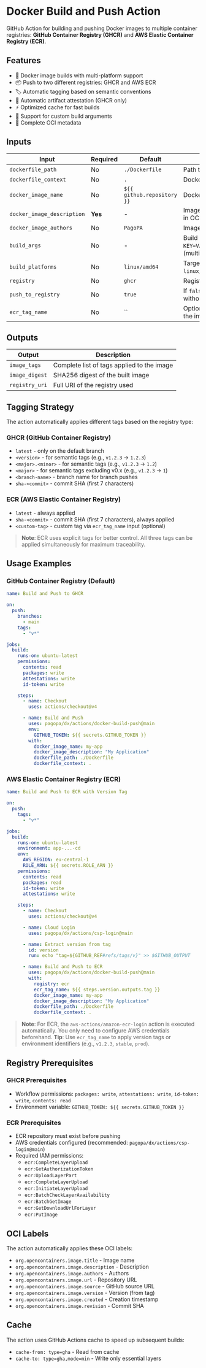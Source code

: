 # Docker Build and Push Action

GitHub Action for building and pushing Docker images to multiple container registries: **GitHub Container Registry (GHCR)** and **AWS Elastic Container Registry (ECR)**.

## Features

- 🐳 Docker image builds with multi-platform support
- 📦 Push to two different registries: GHCR and AWS ECR
- 🏷️ Automatic tagging based on semantic conventions
- 🔐 Automatic artifact attestation (GHCR only)
- ⚡ Optimized cache for fast builds
- 🎯 Support for custom build arguments
- 📝 Complete OCI metadata

## Inputs

| Input                      | Required | Default                    | Description                                        |
| -------------------------- | -------- | -------------------------- | -------------------------------------------------- |
| `dockerfile_path`          | No       | `./Dockerfile`             | Path to the Dockerfile                             |
| `dockerfile_context`       | No       | `.`                        | Docker build context path                          |
| `docker_image_name`        | No       | `${{ github.repository }}` | Docker image name                                  |
| `docker_image_description` | **Yes**  | -                          | Image description (used in OCI labels)             |
| `docker_image_authors`     | No       | `PagoPA`                   | Image authors                                      |
| `build_args`               | No       | -                          | Build arguments in `KEY=VALUE` format (multiline)  |
| `build_platforms`          | No       | `linux/amd64`              | Target platforms (e.g., `linux/amd64,linux/arm64`) |
| `registry`                 | No       | `ghcr`                     | Registry type: `ghcr` or `ecr`                     |
| `push_to_registry`         | No       | `true`                     | If `false`, only builds without pushing            |
| `ecr_tag_name`             | No       | ``                         | Optional tag to apply to the image                 |

## Outputs

| Output         | Description                                |
| -------------- | ------------------------------------------ |
| `image_tags`   | Complete list of tags applied to the image |
| `image_digest` | SHA256 digest of the built image           |
| `registry_uri` | Full URI of the registry used              |

## Tagging Strategy

The action automatically applies different tags based on the registry type:

### GHCR (GitHub Container Registry)

- `latest` - only on the default branch
- `<version>` - for semantic tags (e.g., `v1.2.3` → `1.2.3`)
- `<major>.<minor>` - for semantic tags (e.g., `v1.2.3` → `1.2`)
- `<major>` - for semantic tags excluding v0.x (e.g., `v1.2.3` → `1`)
- `<branch-name>` - branch name for branch pushes
- `sha-<commit>` - commit SHA (first 7 characters)

### ECR (AWS Elastic Container Registry)

- `latest` - always applied
- `sha-<commit>` - commit SHA (first 7 characters), always applied
- `<custom-tag>` - custom tag via `ecr_tag_name` input (optional)

> **Note**: ECR uses explicit tags for better control. All three tags can be applied simultaneously for maximum traceability.

## Usage Examples

### GitHub Container Registry (Default)

```yaml
name: Build and Push to GHCR

on:
  push:
    branches:
      - main
    tags:
      - "v*"

jobs:
  build:
    runs-on: ubuntu-latest
    permissions:
      contents: read
      packages: write
      attestations: write
      id-token: write

    steps:
      - name: Checkout
        uses: actions/checkout@v4

      - name: Build and Push
        uses: pagopa/dx/actions/docker-build-push@main
        env:
          GITHUB_TOKEN: ${{ secrets.GITHUB_TOKEN }}
        with:
          docker_image_name: my-app
          docker_image_description: "My Application"
          dockerfile_path: ./Dockerfile
          dockerfile_context: .
```

### AWS Elastic Container Registry (ECR)

```yaml
name: Build and Push to ECR with Version Tag

on:
  push:
    tags:
      - "v*"

jobs:
  build:
    runs-on: ubuntu-latest
    environment: app-...-cd
    env:
      AWS_REGION: eu-central-1
      ROLE_ARN: ${{ secrets.ROLE_ARN }}
    permissions:
      contents: read
      packages: read
      id-token: write
      attestations: write

    steps:
      - name: Checkout
        uses: actions/checkout@v4

      - name: Cloud Login
        uses: pagopa/dx/actions/csp-login@main

      - name: Extract version from tag
        id: version
        run: echo "tag=${GITHUB_REF#refs/tags/v}" >> $GITHUB_OUTPUT

      - name: Build and Push to ECR
        uses: pagopa/dx/actions/docker-build-push@main
        with:
          registry: ecr
          ecr_tag_name: ${{ steps.version.outputs.tag }}
          docker_image_name: my-app
          docker_image_description: "My Application"
          dockerfile_path: ./Dockerfile
          dockerfile_context: .
```

> **Note**: For ECR, the `aws-actions/amazon-ecr-login` action is executed automatically. You only need to configure AWS credentials beforehand.
> **Tip**: Use `ecr_tag_name` to apply version tags or environment identifiers (e.g., `v1.2.3`, `stable`, `prod`).

## Registry Prerequisites

### GHCR Prerequisites

- Workflow permissions: `packages: write`, `attestations: write`, `id-token: write`, `contents: read`
- Environment variable: `GITHUB_TOKEN: ${{ secrets.GITHUB_TOKEN }}`

### ECR Prerequisites

- ECR repository must exist before pushing
- AWS credentials configured (recommended: `pagopa/dx/actions/csp-login@main`)
- Required IAM permissions:
  - `ecr:CompleteLayerUpload`
  - `ecr:GetAuthorizationToken`
  - `ecr:UploadLayerPart`
  - `ecr:CompleteLayerUpload`
  - `ecr:InitiateLayerUpload`
  - `ecr:BatchCheckLayerAvailability`
  - `ecr:BatchGetImage`
  - `ecr:GetDownloadUrlForLayer`
  - `ecr:PutImage`

## OCI Labels

The action automatically applies these OCI labels:

- `org.opencontainers.image.title` - Image name
- `org.opencontainers.image.description` - Description
- `org.opencontainers.image.authors` - Authors
- `org.opencontainers.image.url` - Repository URL
- `org.opencontainers.image.source` - GitHub source URL
- `org.opencontainers.image.version` - Version (from tag)
- `org.opencontainers.image.created` - Creation timestamp
- `org.opencontainers.image.revision` - Commit SHA

## Cache

The action uses GitHub Actions cache to speed up subsequent builds:

- `cache-from: type=gha` - Read from cache
- `cache-to: type=gha,mode=min` - Write only essential layers
